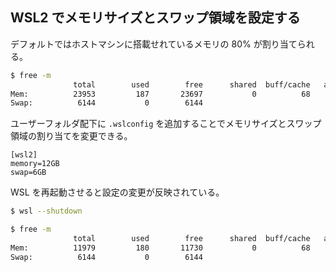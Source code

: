 ## WSL2 でメモリサイズとスワップ領域を設定する

デフォルトではホストマシンに搭載せれているメモリの 80% が割り当てられる。

```bash
$ free -m
              total        used        free      shared  buff/cache   available
Mem:          23953         187       23697           0          68       23525
Swap:          6144           0        6144
```

ユーザーフォルダ配下に `.wslconfig` を追加することでメモリサイズとスワップ領域の割り当てを変更できる。

```
[wsl2]
memory=12GB
swap=6GB
```

WSL を再起動させると設定の変更が反映されている。

```bash
$ wsl --shutdown
```

```bash
$ free -m
              total        used        free      shared  buff/cache   available
Mem:          11979         180       11730           0          68       11619
Swap:          6144           0        6144
```